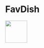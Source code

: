 # FavDish

<!-- ![Screenshot_1620344010](https://user-images.githubusercontent.com/75259953/117302973-d257aa80-ae41-11eb-8fce-d838c8f75591.png) -->
<img widht=50 height=70  src="https://user-images.githubusercontent.com/75259953/117302973-d257aa80-ae41-11eb-8fce-d838c8f75591.png" />
